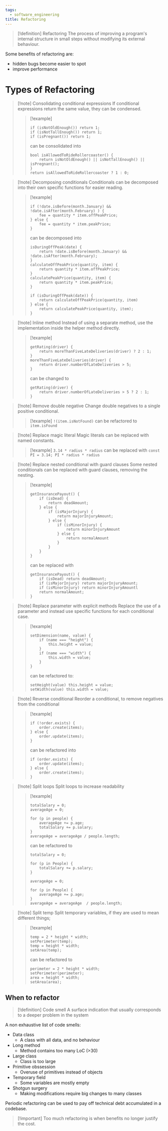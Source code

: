 ```yaml
---
tags:
  - software_engineering
title: Refactoring
---
```

> [!definition] Refactoring
> The process of improving a program's internal structure in small steps without modifying its external behaviour.

Some benefits of refactoring are:
- hidden bugs become easier to spot
- improve performance

# Types of Refactoring

> [!note] Consolidating conditional expressions
> If conditional expressions return the same value, they can be condensed.
> 
> > [!example]
> > ```
> > if (isNotOldEnough()) return 1;
> > if (isNotTallEnough()) return 1;
> > if (isPregnant()) return 1;
> > ```
> > can be consolidated into 
> > ```
> > bool isAllowedToRideRollercoaster() {
> > 	return isNotOldEnough() || isNotTallEnough() || isPregnant();
> > }
> > return isAllowedToRideRollercoaster ? 1 : 0;
> > ```

> [!note] Decomposing conditionals
> Conditionals can be decomposed into their own specific functions for easier reading.
> 
> > [!example]
> > ```
> > if (!date.isBefore(month.January) && !date.isAfter(month.February) ) {
> > 	fee = quantity * item.offPeakPrice;
> > } else {
> > 	fee = quantity * item.peakPrice;
> > }
> > ```
> > can be decomposed into
 >> ```
 >> isDuringOffPeak(date) {
 >> 	return !date.isBefore(month.January) && !date.isAfter(month.February);
 >> }
 >> calculateOffPeakPrice(quantity, item) {
 >> 	return quantity * item.offPeakPrice;
 >> }
 >> calculatePeakPrice(quantity, item) {
 >> 	return quantity * item.peakPrice;
 >> }
 >> 
 >> if (isDuringOffPeak(date)) {
 >> 	return calculateOffPeakPrice(quantity, item)
 >> } else {
 >> 	return calculatePeakPrice(quantity, item);
 >> }
 >> 
> > ```

> [!note] Inline method
> Instead of using a separate method, use the implementation inside the helper method directly.
> 
> > [!example]
> > ```
> > getRating(driver) {
> > 	return moreThanFiveLateDeliveries(driver) ? 2 : 1;
> > }
> > moreThanFiveLateDeliveries(driver) {
> > 	return driver.numberOfLateDeliveries > 5;
> > }
> > ```
> > can be changed to
> > ```
> > getRating(driver) {
> > 	return driver.numberOfLateDeliveries > 5 ? 2 : 1;
> > }
> > ```

> [!note] Remove double negative
> Change double negatives to a single positive conditional.
> 
> > [!example]
> > `!(item.isNotFound)` can be refactored to `item.isFound`

> [!note] Replace magic literal
> Magic literals can be replaced with named constants.
> 
> > [!example]
> > `3.14 * radius * radius` can be replaced with `const PI = 3.14; PI * radius * radius`

> [!note] Replace nested conditional with guard clauses
> Some nested conditionals can be replaced with guard clauses, removing the nesting.
> 
> > [!example]
> > ```
> > getInsurancePayout() {
> > 	if (isDead) {
> > 		return deadAmount;
> > 	} else {
> > 		if (isMajorInjury) {
> > 			return majorInjuryAmount;
> > 		} else {
> > 			if (isMinorInjury) {
> > 				return minorInjuryAmount
> > 			} else {
> > 				return normalAmount
> > 			}
> > 		}
> > 	} 
> > }
> > ```
> > can be replaced with
> > ```
> > getInsurancePayout() {
> > 	if (isDead) return deadAmount;
> > 	if (isMajorInjury) return majorInjuryAmount;
> > 	if (isMinorInjury) return minorInjuryAmountl
> > 	return normalAmount;
> > }
> > ```

> [!note] Replace parameter with explicit methods
> Replace the use of a parameter and instead use specific functions for each conditional case.
> 
> > [!example]
> > ```
> > setDimension(name, value) {
> > 	if (name === "height") {
> > 		this.height = value;
> > 	} 
> > 	if (name === "width") {
> > 		this.width = value;
> > 	}
> > }
> > ```
> > can be refactored to:
> > ```
> > setHeight(value) this.height = value;
> > setWidth(value) this.width = value;
> > ```

> [!note] Reverse conditional
> Reorder a conditional, to remove negatives from the conditional
> 
> > [!example]
> > ```
> > if (!order.exists) {
> > 	order.create(items);
> > } else {
> > 	order.update(items);
> > }
> > ```
> > can be refactored into
> > ```
> > if (order.exists) {
> > 	order.update(items);
> > } else {
> > 	order.create(items);
> > }
> > ```

> [!note] Split loops
> Split loops to increase readability
> 
> > [!example]
> > ```
> > totalSalary = 0;
> > averageAge = 0;
> > 
> > for (p in people) {
> > 	averageAge += p.age;
> > 	totalSalary += p.salary;
> > }
> > averageAge = averageAge / people.length;
> > ```
> > can be refactored to
> > ```
> > totalSalary = 0;
> > 
> > for (p in People) {
> > 	totalSalary += p.salary;
> > }
> > 
> > averageAge = 0;
> > 
> > for (p in People) {
> > 	averageAge += p.age;
> > }
> > averageAge = averageAge  / people.length;
> > ```

> [!note] Split temp
> Split temporary variables, if they are used to mean different things;
> 
> > [!example] 
> > ```
> > temp = 2 * height * width;
> > setPerimeter(temp);
> > temp = height * width;
> > setArea(temp);
> > ```
> > can be refactored to
> > ```
> > perimeter = 2 * height * width;
> > setPerimeter(perimeter);
> > area = height * width;
> > setArea(area);
> > ```

## When to refactor

> [!definition] Code smell
> A surface indication that usually corresponds to a deeper problem in the system

A non exhaustive list of code smells:
- Data class
	- A class with all data, and no behaviour
- Long method
	- Method contains too many LoC (>30)
- Large class
	- Class is too large
- Primitive obssession
	- Overuse of primitives instead of objects
- Temporary field
	- Some variables are mostly empty
- Shotgun surgery
	- Making modifications require big changes to many classes

Periodic refactoring can be used to pay off technical debt accumulated in a codebase.

> [!important] Too much refactoring is when benefits no longer justify the cost.